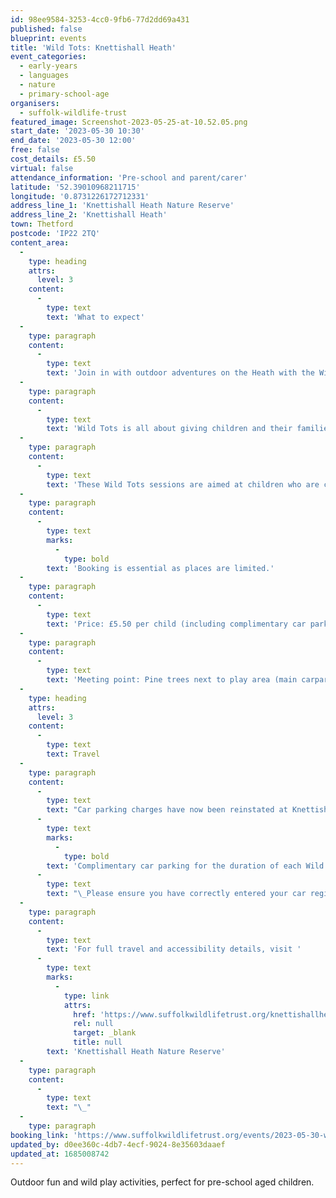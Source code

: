 ```yaml
---
id: 98ee9584-3253-4cc0-9fb6-77d2dd69a431
published: false
blueprint: events
title: 'Wild Tots: Knettishall Heath'
event_categories:
  - early-years
  - languages
  - nature
  - primary-school-age
organisers:
  - suffolk-wildlife-trust
featured_image: Screenshot-2023-05-25-at-10.52.05.png
start_date: '2023-05-30 10:30'
end_date: '2023-05-30 12:00'
free: false
cost_details: £5.50
virtual: false
attendance_information: 'Pre-school and parent/carer'
latitude: '52.39010968211715'
longitude: '0.8731226172712331'
address_line_1: 'Knettishall Heath Nature Reserve'
address_line_2: 'Knettishall Heath'
town: Thetford
postcode: 'IP22 2TQ'
content_area:
  -
    type: heading
    attrs:
      level: 3
    content:
      -
        type: text
        text: 'What to expect'
  -
    type: paragraph
    content:
      -
        type: text
        text: 'Join in with outdoor adventures on the Heath with the Wild Learning Officer. Have fun exploring the Nature Reserve through wild play, woodland crafts and learning activities.'
  -
    type: paragraph
    content:
      -
        type: text
        text: 'Wild Tots is all about giving children and their families the opportunity to have fun outdoors together, with the freedom to explore and take part in a mixture of guided and child-led activities.'
  -
    type: paragraph
    content:
      -
        type: text
        text: 'These Wild Tots sessions are aimed at children who are confidently walking. Babies in arms/baby-carrier/pushchair are welcome to accompany an older sibling to the session.'
  -
    type: paragraph
    content:
      -
        type: text
        marks:
          -
            type: bold
        text: 'Booking is essential as places are limited.'
  -
    type: paragraph
    content:
      -
        type: text
        text: 'Price: £5.50 per child (including complimentary car parking)'
  -
    type: paragraph
    content:
      -
        type: text
        text: 'Meeting point: Pine trees next to play area (main carpark)'
  -
    type: heading
    attrs:
      level: 3
    content:
      -
        type: text
        text: Travel
  -
    type: paragraph
    content:
      -
        type: text
        text: "Car parking charges have now been reinstated at Knettishall Heath.\_"
      -
        type: text
        marks:
          -
            type: bold
        text: 'Complimentary car parking for the duration of each Wild Tots session is included in the ticket price.'
      -
        type: text
        text: "\_Please ensure you have correctly entered your car registration\_"
  -
    type: paragraph
    content:
      -
        type: text
        text: 'For full travel and accessibility details, visit '
      -
        type: text
        marks:
          -
            type: link
            attrs:
              href: 'https://www.suffolkwildlifetrust.org/knettishallheath'
              rel: null
              target: _blank
              title: null
        text: 'Knettishall Heath Nature Reserve'
  -
    type: paragraph
    content:
      -
        type: text
        text: "\_"
  -
    type: paragraph
booking_link: 'https://www.suffolkwildlifetrust.org/events/2023-05-30-wild-tots-0'
updated_by: d0ee360c-4db7-4ecf-9024-8e35603daaef
updated_at: 1685008742
---
```

Outdoor fun and wild play activities, perfect for pre-school aged children.